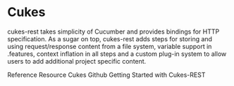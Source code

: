 # Cukes

cukes-rest takes simplicity of Cucumber and provides bindings for HTTP specification. As a sugar on top, cukes-rest adds steps for storing and using request/response content from a file system, variable support in .features, context inflation in all steps and a custom plug-in system to allow users to add additional project specific content.

<ResourceGroupTitle>Reference Resource</ResourceGroupTitle>
<BadgeLink colorScheme='blue' badgeText='Github' href='https://github.com/ctco/cukes'>Cukes Github</BadgeLink>
<BadgeLink colorScheme='yellow' badgeText='Read' href='https://speakerdeck.com/larchaon/getting-started-with-cukes-rest?slide=23'>Getting Started with Cukes-REST</BadgeLink>
